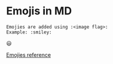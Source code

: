 # Emojis in MD
```
Emojies are added using :<image flag>:
Example: :smiley:
```
:smiley:

[Emojies reference](https://github.com/ikatyang/emoji-cheat-sheet/blob/master/README.md)